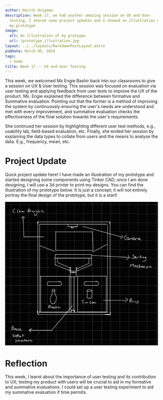 ```yaml
---
author: Harith Onigemo
description: Week 17, we had another amazing session on UX and User
  testing, I shared some project updates and I showed an illustration of
  my prototype
image:
  alt: An illustration of my protoype
  url: /prototype_illustration.jpg
layout: ../../layouts/MarkdownPostLayout.astro
pubDate: March 05, 2024
tags:
  - home
title: Week 17 -- UX and User Testing
---
```


This week, we welcomed Ms Engie Bashir back into our classrooms to give
a session on UX & User testing. This session was focused on evaluation
via user testing and applying feedback from user tests to improve the UX
of the product. Ms. Engie explained the difference between formative and
Summative evaluation. Pointing out that the former is a method of
improving the system by continuously ensuring the user\'s needs are
understood and met with every improvement, and summative evaluation
checks the effectiveness of the final solution towards the user\'s
requirements.

She continued her session by highlighting different user test methods,
e.g., usability lab, field-based evaluation, etc. Finally, she ended her
session by explaining the data types to collate from users and the means
to analyse the data. E.g., frequency, mean, etc.

# Project Update

Quick project update here! I have made an illustration of my prototype
and started designing some components using Tinker CAD; once I am done
designing, I will use a 3d printer to print my designs. You can find the
illustration of my prototype below. It is just a concept; it will not
entirely portray the final design of the prototype, but it is a start!

![](./public/week17/media/image1.jpg)

# Reflection

This week, I learnt about the importance of user testing and its
contribution to UX; testing my product with users will be crucial to aid
in my formative and summative evaluations. I could set up a user testing
experiment to aid my summative evaluation if time permits.
